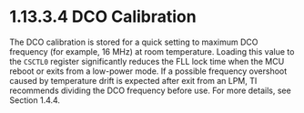 # 1.13.3.4 DCO Calibration

The DCO calibration is stored for a quick setting to maximum DCO frequency (for example, 16 MHz) at room temperature.
Loading this value to the `CSCTL0` register significantly reduces the FLL lock time when the MCU reboot or exits from a
low-power mode. If a possible frequency overshoot caused by temperature drift is expected after exit from an LPM, TI
recommends dividing the DCO frequency before use. For more details, see
Section 1.4.4.

